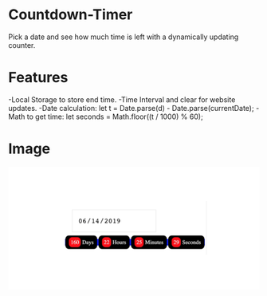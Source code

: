 # Countdown-Timer
Pick a date and see how much time is left with a dynamically updating counter.

# Features
-Local Storage to store end time.
-Time Interval and clear for website updates.
-Date calculation: let t = Date.parse(d) - Date.parse(currentDate);
-Math to get time: let seconds = Math.floor((t / 1000) % 60);

# Image
![](images/countdown.PNG)
